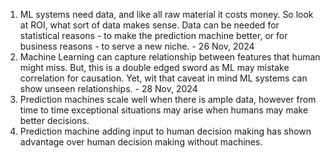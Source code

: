 1. ML systems need data, and like all raw material it costs money. So look at ROI, what sort of data makes sense. Data can be needed for statistical reasons - to make the prediction machine better, or for business reasons - to serve a new niche. - 26 Nov, 2024
2. Machine Learning can capture relationship between features that human might miss. But, this is a double edged sword as ML may mistake correlation for causation. Yet, wit that caveat in mind ML systems can show unseen relationships. - 28 Nov, 2024
3. Prediction machines scale well when there is ample data, however from time to time exceptional situations may arise when humans may make better decisions.
4. Prediction machine adding input to human decision making has shown advantage over human decision making without machines.
